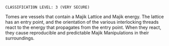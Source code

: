 
```
CLASSIFICATION LEVEL: 3 (VERY SECURE)
```

Tomes are vessels that contain a Majik Lattice and Majik energy. The lattice has an entry point, and the orientation of the various interlocking threads react to the energy that propagates from the entry point. When they react, they cause reproducible and predictable Majik Manipulations in their surroundings.